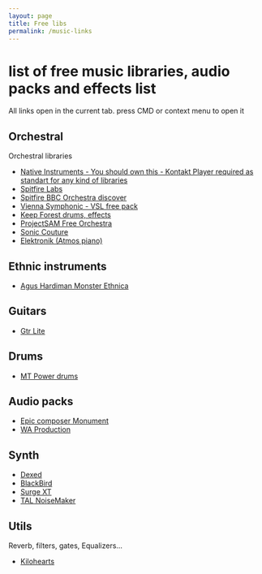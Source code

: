 ```yaml
---
layout: page
title: Free libs
permalink: /music-links
---
```


# list of free music libraries, audio packs and effects list
All links open in the current tab. press CMD or context menu to open it

## Orchestral
Orchestral libraries

- [Native Instruments - You should own this - Kontakt Player required as standart for any kind of libraries](//www.native-instruments.com/en/catalog/free/)
- [Spitfire Labs](//labs.spitfireaudio.com/)
- [Spitfire BBC Orchestra discover](//www.spitfireaudio.com/bbc-symphony-orchestra-discover)
- [Vienna Symphonic - VSL free pack](//www.vsl.co.at/en/Product_Overview/Free_Instruments)
- [Keep Forest drums, effects](//keep-forest.com/store/free)
- [ProjectSAM Free Orchestra](//projectsam.com/libraries/the-free-orchestra/)
- [Sonic Couture](//www.soniccouture.com/en/free-stuff/)
- [Elektronik (Atmos piano)](//electroniksoundlab.com/)

## Ethnic instruments
- [Agus Hardiman Monster Ethnica](//agushardiman.tv/monster-ethnica-the-best-free-plugin-of-world-instruments/)

## Guitars
- [Gtr Lite](//quietmusic.gumroad.com/l/tjshy/freegtr)

## Drums
- [MT Power drums](//www.powerdrumkit.com)

## Audio packs
- [Epic composer Monument](//bit.ly/ec-monument-free-pack)
- [WA Production](www.waproduction.com/sounds/items/free)

## Synth

- [Dexed](//asb2m10.github.io/dexed/)
- [BlackBird](//github.com/khrykin/BlackBird/releases)
- [Surge XT](//surge-synthesizer.github.io/downloads)
- [TAL NoiseMaker](//tal-software.com/products/tal-noisemaker)

## Utils
Reverb, filters, gates, Equalizers...

- [Kilohearts](//kilohearts.com/products/kilohearts_essentials)
